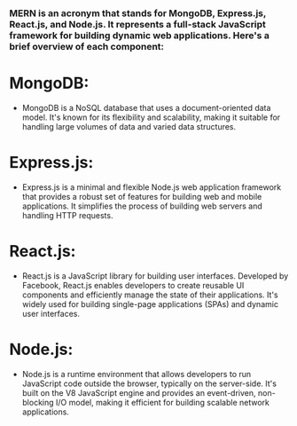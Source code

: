 ### MERN is an acronym that stands for MongoDB, Express.js, React.js, and Node.js. It represents a full-stack JavaScript framework for building dynamic web applications. Here's a brief overview of each component:

# MongoDB:
- MongoDB is a NoSQL database that uses a document-oriented data model. It's known for its flexibility and scalability, making it suitable for handling large volumes of data and varied data structures.

# Express.js:
- Express.js is a minimal and flexible Node.js web application framework that provides a robust set of features for building web and mobile applications. It simplifies the process of building web servers and handling HTTP requests.

# React.js:
- React.js is a JavaScript library for building user interfaces. Developed by Facebook, React.js enables developers to create reusable UI components and efficiently manage the state of their applications. It's widely used for building single-page applications (SPAs) and dynamic user interfaces.

# Node.js: 
- Node.js is a runtime environment that allows developers to run JavaScript code outside the browser, typically on the server-side. It's built on the V8 JavaScript engine and provides an event-driven, non-blocking I/O model, making it efficient for building scalable network applications.

